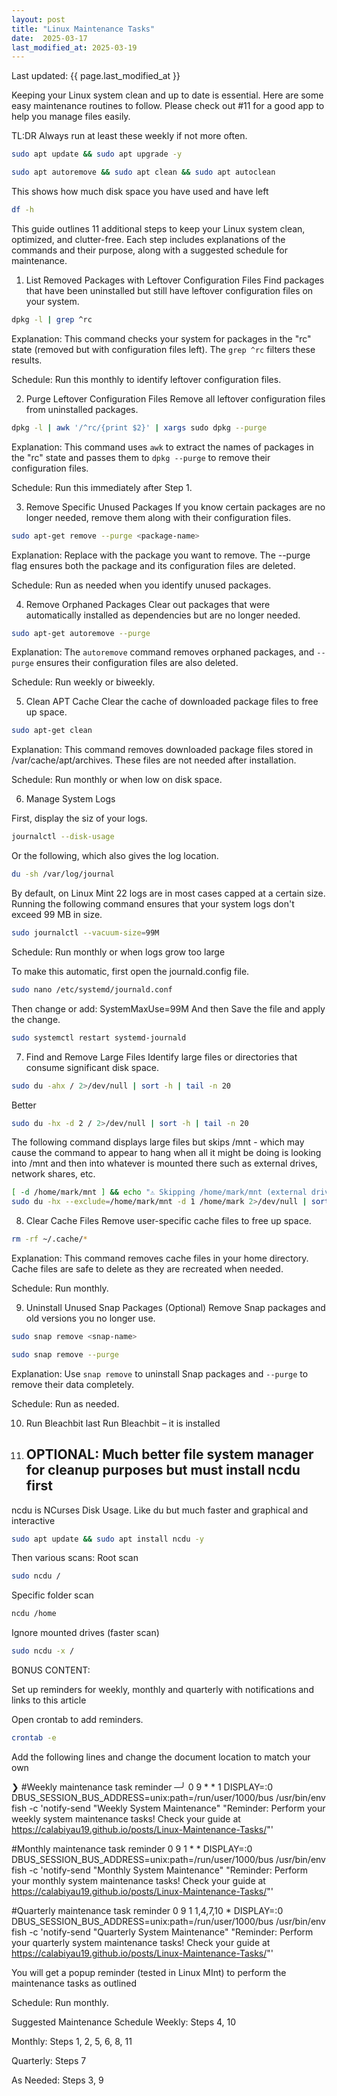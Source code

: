 ```yaml
---
layout: post
title: "Linux Maintenance Tasks"
date:  2025-03-17
last_modified_at: 2025-03-19
---
```

<p>Last updated: {{ page.last_modified_at }}</p>
<p></p>

Keeping your Linux system clean and up to date is essential. Here are some easy maintenance routines to follow.  Please check out #11 for a good app to help you manage files easily.


TL:DR   Always run at least these weekly if not more often.

```sh
sudo apt update && sudo apt upgrade -y
```

```sh
sudo apt autoremove && sudo apt clean && sudo apt autoclean
```

This shows how much disk space you have used and have left

```sh
df -h
```

This guide outlines 11 additional steps to keep your Linux system clean, optimized, and clutter-free. Each step includes explanations of the commands and their purpose, along with a suggested schedule for maintenance.

1) List Removed Packages with Leftover Configuration Files
Find packages that have been uninstalled but still have leftover configuration files on your system.

```sh
dpkg -l | grep ^rc
```

Explanation: This command checks your system for packages in the "rc" state (removed but with configuration files left). The `grep ^rc` filters these results.

Schedule: Run this monthly to identify leftover configuration files.

2) Purge Leftover Configuration Files
Remove all leftover configuration files from uninstalled packages.

```sh
dpkg -l | awk '/^rc/{print $2}' | xargs sudo dpkg --purge
```

Explanation: This command uses `awk` to extract the names of packages in the "rc" state and passes them to `dpkg --purge` to remove their configuration files.

Schedule: Run this immediately after Step 1.

3) Remove Specific Unused Packages
If you know certain packages are no longer needed, remove them along with their configuration files.

```sh
sudo apt-get remove --purge <package-name>
```

Explanation: Replace <package-name> with the package you want to remove. The --purge flag ensures both the package and its configuration files are deleted.

Schedule: Run as needed when you identify unused packages.

4) Remove Orphaned Packages
Clear out packages that were automatically installed as dependencies but are no longer needed.

```sh
sudo apt-get autoremove --purge
```

Explanation: The `autoremove` command removes orphaned packages, and `--purge` ensures their configuration files are also deleted.

Schedule: Run weekly or biweekly.

5) Clean APT Cache
Clear the cache of downloaded package files to free up space.

```sh
sudo apt-get clean
```

Explanation: This command removes downloaded package files stored in /var/cache/apt/archives. These files are not needed after installation.

Schedule: Run monthly or when low on disk space.

6) Manage System Logs

First, display  the siz of your logs.

```sh
journalctl --disk-usage
```

Or the following, which also gives the log location.

```sh
du -sh /var/log/journal
```

By default, on Linux Mint 22 logs are in most cases capped at a certain size.
Running the following  command ensures that your system logs don't exceed 99 MB in size.

```sh
sudo journalctl --vacuum-size=99M
```

Schedule: Run monthly or when logs grow too large


To make this automatic, first open the journald.config file.

```sh
sudo nano /etc/systemd/journald.conf
```

Then change or add:
SystemMaxUse=99M
And then Save the file and apply the change.

```sh
sudo systemctl restart systemd-journald
```

7) Find and Remove Large Files
Identify large files or directories that consume significant disk space.

```sh
sudo du -ahx / 2>/dev/null | sort -h | tail -n 20
```
Better

```sh
sudo du -hx -d 2 / 2>/dev/null | sort -h | tail -n 20
```

The following command displays large files but skips /mnt - which may cause the command to appear to hang when all it might be doing is looking into /mnt and then into whatever is mounted there such as external drives, network shares, etc.

```sh
[ -d /home/mark/mnt ] && echo "⚠️ Skipping /home/mark/mnt (external drive detected)" >&2
sudo du -hx --exclude=/home/mark/mnt -d 1 /home/mark 2>/dev/null | sort -h
```


8) Clear Cache Files
Remove user-specific cache files to free up space.

```sh
rm -rf ~/.cache/*
```

Explanation: This command removes cache files in your home directory. Cache files are safe to delete as they are recreated when needed.

Schedule: Run monthly.

9) Uninstall Unused Snap Packages (Optional)
Remove Snap packages and old versions you no longer use.

```sh
sudo snap remove <snap-name>
```

```sh
sudo snap remove --purge
```
Explanation: Use `snap remove` to uninstall Snap packages and `--purge` to remove their data completely.

Schedule: Run as needed.

10) Run Bleachbit last
Run Bleachbit – it is installed

11)  ## OPTIONAL:  Much better file system manager for cleanup purposes but must install  ncdu first
ncdu is NCurses Disk Usage.  Like du but much faster and graphical and interactive

```sh
sudo apt update && sudo apt install ncdu -y
```

Then various scans:
Root scan

```sh
sudo ncdu /
```
Specific folder scan

```sh
ncdu /home
```

Ignore mounted drives (faster scan)

```sh
sudo ncdu -x /
```
BONUS CONTENT:

Set up reminders for weekly, monthly and quarterly with notifications and links to this article

Open crontab to add reminders.

```sh
crontab -e
```

Add the following lines and change the document location to match your own

❯ #Weekly maintenance task reminder                                                                            ─╯
  0 9 * * 1 DISPLAY=:0 DBUS_SESSION_BUS_ADDRESS=unix:path=/run/user/1000/bus /usr/bin/env fish -c 'notify-send "Weekly System Maintenance" "Reminder: Perform your weekly system maintenance tasks! Check your guide at https://calabiyau19.github.io/posts/Linux-Maintenance-Tasks/"'

  #Monthly maintenance task reminder
  0 9 1 * * DISPLAY=:0 DBUS_SESSION_BUS_ADDRESS=unix:path=/run/user/1000/bus /usr/bin/env fish -c 'notify-send "Monthly System Maintenance" "Reminder: Perform your monthly system maintenance tasks! Check your guide at https://calabiyau19.github.io/posts/Linux-Maintenance-Tasks/"'
  
  #Quarterly maintenance task reminder
  0 9 1 1,4,7,10 * DISPLAY=:0 DBUS_SESSION_BUS_ADDRESS=unix:path=/run/user/1000/bus /usr/bin/env fish -c 'notify-send "Quarterly System Maintenance" "Reminder: Perform your quarterly system maintenance tasks! Check your guide at https://calabiyau19.github.io/posts/Linux-Maintenance-Tasks/"'

You will get a popup reminder (tested in Linux MInt) to perform the maintenance tasks as outlined

Schedule: Run monthly.

Suggested Maintenance Schedule
Weekly: Steps 4, 10

Monthly: Steps 1, 2, 5, 6, 8, 11

Quarterly: Steps 7

As Needed: Steps 3, 9